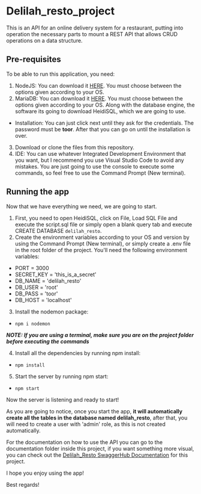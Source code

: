 # Delilah_resto_project
This is an API for an online delivery system for a restaurant, putting into operation the necessary parts to mount a REST API that allows CRUD operations on a data structure.

## Pre-requisites
To be able to run this application, you need:
1. NodeJS: You can download it [HERE](https://nodejs.org/es/download/). You must choose between the options given according to your OS.
2. MariaDB: You can download it [HERE](https://mariadb.org/download/). You must choose between the options given according to your OS. Along with the database engine, the software its going to download HeidiSQL, which we are going to use.
 - Installation: You can just click next until they ask for the credentials. The password must be **toor**. After that you can go on until the installation is over.
3. Download or clone the files from this repository.
4. IDE: You can use whatever Integrated Development Environment that you want, but I recommend you use Visual Studio Code to avoid any mistakes. You are just going to use the console to execute some commands, so feel free to use the Command Prompt (New terminal).

## Running the app

Now that we have everything we need, we are going to start.
1. First, you need to open HeidiSQL, click on File, Load SQL File and execute the script.sql file or simply open a blank query tab and execute CREATE DATABASE `delilah_resto`.
2. Create the environment variables according to your OS and version by using the Command Prompt (New terminal), or simply create a .env file in the root folder of the project. You'll need the following environment variables:
 - PORT = 3000
 - SECRET_KEY = 'this_is_a_secret'
 - DB_NAME = 'delilah_resto'
 - DB_USER = 'root'
 - DB_PASS = 'toor'
 - DB_HOST = 'localhost'
3. Install the nodemon package:
- `npm i nodemon`

***NOTE: If you are using a terminal, make sure you are on the project folder before executing the commands***

4. Install all the dependencies by running npm install:
- `npm install`
5. Start the server by running npm start:
- `npm start`

Now the server is listening and ready to start!

As you are going to notice, once you start the app, **it will automatically create all the tables in the database named delilah_resto**, after that, you will need to create a user with 'admin' role, as this is not created automatically.

For the documentation on how to use the API you can go to the documentation folder inside this project, if you want something more visual, you can check out the [Delilah_Resto SwaggerHub Documentation](https://app.swaggerhub.com/apis-docs/carlosfefortich/Delilah_resto/1#/) for this project.

I hope you enjoy using the app!

Best regards!
